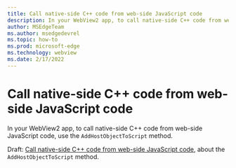 ```yaml
---
title: Call native-side C++ code from web-side JavaScript code
description: In your WebView2 app, to call native-side C++ code from web-side JavaScript code, use the `AddHostObjectToScript` method.
author: MSEdgeTeam
ms.author: msedgedevrel
ms.topic: how-to
ms.prod: microsoft-edge
ms.technology: webview
ms.date: 2/17/2022
---
```

# Call native-side C++ code from web-side JavaScript code

In your WebView2 app, to call native-side C++ code from web-side JavaScript code, use the `AddHostObjectToScript` method.

<!-- todo: remove before merging PR 1733 to "main": -->
Draft: [Call native-side C++ code from web-side JavaScript code](https://review.docs.microsoft.com/en-us/microsoft-edge/webview2/how-to/add-host-object-to-script?branch=pr-en-us-1743), about the `AddHostObjectToScript` method.
